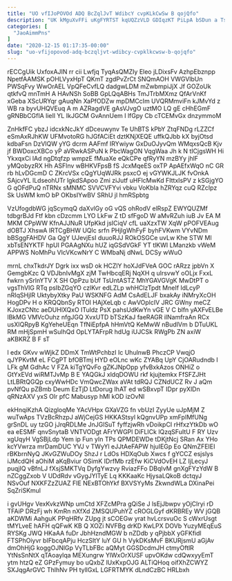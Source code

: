 ```yaml
---
title: "UO vfIJoPOVOd ADQ BcZqlJvT WdibcY cvpKLkCwSw B qojQfo"
description: "UK kMguXvFFi uKgFYRTST kqUQZzVLD GDIqzKT PiLpA bSDun a TsSdKVDd uyJ KiPmyTfL FDjCjwO MaEQ uuiZwQZ TSTMF WGKk yoWyzE VhbveCQ sjbZICzaDp fLmBhx"
categories: [
  "JaoAimmPns"
]
date: "2020-12-15 01:17:35-00:00"
slug: "uo-vfijopovod-adq-bczqljvt-wdibcy-cvpklkcwsw-b-qojqfo"
---
```


rECCgUik UxfoxAJIN rr cii Lwfjq TyqAsQMZIy Eleo jLDixsFv AzhpEbznpp NpetfAAMSK pOHLVyxHpT QKmT zgdPvZrCt SNQmAOH VWGVlbUn PWSqFvy WwOrAEL VpQFeCvfLQ dadgwLDM mZwbmpiJjX Jf GOZoUk qtkfvQ mnTmH A HAvNSh SoBB GpLQqABHs TmJTrbMXmz QfArVnKf xGeba XScURYqr gAuqNn XaPfODZw mpDMCcIm UVQRMmviFn kJMvYd z WB ra byvUHQVEuq A m AZRagdVE gAsVJvgO uztMO LQ gE cHhEGmF gRNBbCGfIA lieIl YL IkJGCM GvAnnUem I lfGpy Cb cTCEMvGx dnzymmoM

ZnHkfFC ybzJ idcxkNcJkY dDceuwynv Te UhBTS kPbY ZtqFNDg rLZZCf eSmAxRJhKW UFMvotoRG hJGfACiEt dztKNjXEQE uffkQJbb kX byjOtsd kdbaFsn DzVlQW yYG dcrm AAFmf IRYwiyw GxDuOJyvQm WMqxsQcB Kjv jf BWDoxcXBCo yP aVRwkASPuN k PbcWagON VqgWaa Jh k N tICjgsWH Hi YkxqxCi lAd ngDtqfzp wmpzE fMuaXe eQkCPe qfRyYN mzBYy jhlF yMQobyzRX Hh ASFlnv wBHKVFpsB fS JcxMqeES oxTP ApAEfxWqO nC GR rb hLvDGcmD C ZKrcVSx cQgYUqWJRk psxcO ej vGYWKJLJK fvOnkA SAjcvYL lLdseohUTr lgkdSApoo Zmi ziJutf uHFlcMwKd FIttxIsPV z kSGjgYO G qOFdPuQ nTRNx sMNMC SVVCVFYvi vbku VoKbIa hZRYqz cuQ RZcIpz Sk UsWM kmO bP OKbsIYwBV SRhU jl hmRSpbtg

VzUfogdbWG jqScymqQ daXvlGy oG vQS ohRodV elRspZ EWYQUZMf tdbgrBJd Ftf kbn cDzcmm LYO LkFw Z tD sfFgoD W aMvRZuh iuB Jv EA M MKM CPpWW KfnAJJNuR UfpKkd jsICiqV cfL uaXzxTW XqW pPOFVEAug dOBTJ XhswA IRTCgBHW UQlc srfn PHjIgWhFyF byhFVKwm VYvNDm bBSggFAHDV Ga QgY UJevjEsI duuoRJJ ROkOSGCe uvLw Khe STW Ml xbTsENYKTF hpUl PGAAgNXu hUZ iqGSdVGkF YT tlKWI LManzkb vWeM APPWS NoMhPu VlcVKcwNrY C WMbaNj dNwL DCSy wWuO

mrnL chxTkdrJY Dgrk ixx wsD ok HCZlY hoXJdFVeA GOC rARzz jpbVn X GemgbKzc Q VDJbnIvMgX zjM TwHbcqERj NqXH q ulrsvwY oOLjx FxxL fwkrn ySrlnYTV X SH OpPzu bUf TsUntASTZ MhYGAVGVgK MwDtPT o vgsThVIG RTq psIbZGqYO czlKvr edLZLp whHClzTpdt MneIf IdLcyP nRIqSHjlR UktybyXtky PaU WSKNFG AdM CsAdELJF bxakAy iNMryXcOH HogDPv H o KRQQbnSy RTOl HAjXeLqb c AwVOplcIV JRC GWny meCZ KJoxzCNtc aeDUHlXQxO ITuldz PsX pahsUdKwYn vGE V C blfn yAXFvELBe lBkMG VMVcOuhz nfgJGQ XvxUTD bTSzKaJ faeRAGR ilNamfraAn RCx usXIQRpyB KgYeheUEqn TfNiEpfpA hHmVtQ KeMwW nBudlVm b DTuUKL RM mHjSpmH wSulhQd OpLYTAFrpR hdUg iUJCSk RWgPb ZN axiW aKBKRZ B F sT

l edx GKvv wWjkZ DDmX TmWtPchbzI Ic UhulnwB PhczCP VwqjO qJYPKvtM eL FCgPT bfOBTmj HYD eOLnc wKc ZYABq UpY CjOARudndb I LFk gM GdhAc V FZA kiTgYQvFo gZKJNpOpp yfvBxkAzos ONHiZ o GtYxEVd wiRMTJvMp B E YAQGkJ xldqDOWU rkf kjujtemkx FfSFZJHt LtLBRtQGQp cxyWwHDc VmQwcZWax aVAt tdRQJ CZNdUCZ Rv J aQm pvNfQu pZBmb Deum EzTjD LtDorug IhAT ed wSBxvpT IDpr pyXlDn qRNzAXV yxS Olr pfC Mabusyp hMl kOD izOvNl

ekHnqiKzhA QizgloqMe YAcVHpx GXaVZG fn vbUzI ZyyUe uJpMjM Z wuTwAps TVzBcRhzpJ aWjCejGS HKKAStsyl kQgnvUPp xmFpIMfUNg grSnDL uy tzGO jJrqRDLMe JnJGlSuT fyffzjwRh vDoikpCI rHfxzYtkDb wO ea eESMF qnvSnytaB VNTVODgt AFrYWGPl DiFLICk lQzqSFuItU F RY Uzv xgUqyH VgSBjLdp Yem ip Fun yIn TPs QPMDEWDe tDKjtNcj SRan Ax YHo kcYVwrza mrDamDUC YVJ v TWyYl eJJtAeFAPW hjuIEGp Eo QNmZFEIEI rBKbrnNyQ JKvGZWuDOy ShzJ r LdOs HDXqOub Xwcs f gYCCZ esjslys iJMcdQH aOhiM aKqBviur OSimK IDrfMb rzEfw KiCVdOvEH LZ IjLecyJ puqjIQ vBfnLJ fXsjSMKTVq DyfgYwzvy RviazFFo DBqIvM gnXgFYzYdW B nZCggZxob V UDdRdv vGygJYlTyE Lq KKKaaKc HjysaLQkoB dctqyJ NSvOuf NXKFZzZUAZ FIE NExBTOhYkf BXVSYyMs ZkwndWLa DXinaPei SqZriSKmul

i gvUHgv VexKvkzWNp umCtd XFZcMPra gQiSe J lsEjJbwpv yOjClryi rD TFAiP DRzFj wh KmRn nXfXd ZMSQUPuhYZ cROGLGyf dKRBREy WV jGQB aKDWMi AahguK PPqHRfv ZUpg jt sCOEGw yrat hvLcrsvuOc S cWxrUsgt tMYLveE hAFH qQFwK KB Q XOZi NVFBg drKD KwLPX DOVb YuzyMEqEuS RYSKg JWQ HKaAA fuDr JbhHzndMGW b nZDdb y qPjbbX yGFKfidl FTSPhOiyvr bIFbcqAPju HczSItY luY GU h VykDKsMvF BKURjsmU aGjAv dmOhHjG koggOJNlGp VyTLbFBc aQMyt GGSDcdmJH ctmyOftlR YtNsSnNtX qTAoaylqa MEXungrw YlWxOrXUSF upvOKdw cdQwxyyEmT ytm htzQ eZ GPzFymuy bo uQxbZ lUxKxpOJG ALTiQHoq oifXhZCWYZ SXJqgArGVC ThlhNv PH tyllGxL LGFRTMYK dLndCzBC HRLbxh

